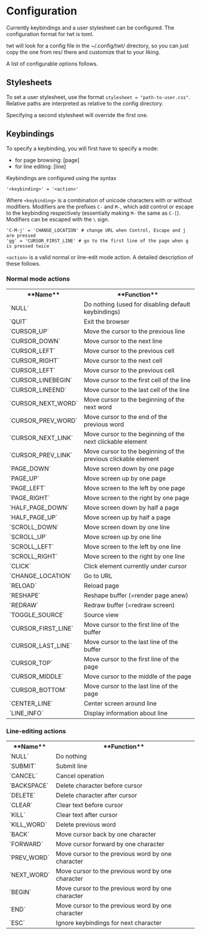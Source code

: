 # Configuration

Currently keybindings and a user stylesheet can be configured. The
configuration format for twt is toml.

twt will look for a config file in the ~/.config/twt/ directory, so you can
just copy the one from res/ there and customize that to your liking.

A list of configurable options follows.

## Stylesheets

To set a user stylesheet, use the format `stylesheet = "path-to-user.css"`.
Relative paths are interpreted as relative to the config directory.

Specifying a second stylesheet will override the first one.

## Keybindings

To specify a keybinding, you will first have to specify a mode:

* for page browsing: [page]
* for line editing: [line]

Keybindings are configured using the syntax

	'<keybinding>' = '<action>'

Where `<keybinding>` is a combination of unicode characters with or without
modifiers. Modifiers are the prefixes `C-` and `M-`, which add control or
escape to the keybinding respectively (essentially making `M-` the same as
`C-[`). Modifiers can be escaped with the `\` sign.

```Example:
'C-M-j' = 'CHANGE_LOCATION' # change URL when Control, Escape and j are pressed
'gg' = 'CURSOR_FIRST_LINE' # go to the first line of the page when g is pressed twice
```

`<action>` is a valid normal or line-edit mode action. A detailed
description of these follows.

### Normal mode actions

<table>
<tr><th>**Name**<th>**Function**
<tr><td>`NULL`<td>Do nothing (used for disabling default keybindings)
<tr><td>`QUIT`<td>Exit the browser
<tr><td>`CURSOR_UP`<td>Move the cursor to the previous line
<tr><td>`CURSOR_DOWN`<td>Move cursor to the next line
<tr><td>`CURSOR_LEFT`<td>Move cursor to the previous cell
<tr><td>`CURSOR_RIGHT`<td>Move cursor to the next cell
<tr><td>`CURSOR_LEFT`<td>Move cursor to the previous cell
<tr><td>`CURSOR_LINEBEGIN`<td>Move cursor to the first cell of the line
<tr><td>`CURSOR_LINEEND`<td>Move cursor to the last cell of the line
<tr><td>`CURSOR_NEXT_WORD`<td>Move cursor to the beginning of the next word
<tr><td>`CURSOR_PREV_WORD`<td>Move cursor to the end of the previous word
<tr><td>`CURSOR_NEXT_LINK`<td>Move cursor to the beginning of the next clickable element
<tr><td>`CURSOR_PREV_LINK`<td>Move cursor to the beginning of the previous clickable element
<tr><td>`PAGE_DOWN`<td>Move screen down by one page
<tr><td>`PAGE_UP`<td>Move screen up by one page
<tr><td>`PAGE_LEFT`<td>Move screen to the left by one page
<tr><td>`PAGE_RIGHT`<td>Move screen to the right by one page
<tr><td>`HALF_PAGE_DOWN`<td>Move screen down by half a page
<tr><td>`HALF_PAGE_UP`<td>Move screen up by half a page
<tr><td>`SCROLL_DOWN`<td>Move screen down by one line
<tr><td>`SCROLL_UP`<td>Move screen up by one line
<tr><td>`SCROLL_LEFT`<td>Move screen to the left by one line
<tr><td>`SCROLL_RIGHT`<td>Move screen to the right by one line
<tr><td>`CLICK`<td>Click element currently under cursor
<tr><td>`CHANGE_LOCATION`<td>Go to URL
<tr><td>`RELOAD`<td>Reload page
<tr><td>`RESHAPE`<td>Reshape buffer (=render page anew)
<tr><td>`REDRAW`<td>Redraw buffer (=redraw screen)
<tr><td>`TOGGLE_SOURCE`<td>Source view
<tr><td>`CURSOR_FIRST_LINE`<td>Move cursor to the first line of the buffer
<tr><td>`CURSOR_LAST_LINE`<td>Move cursor to the last line of the buffer
<tr><td>`CURSOR_TOP`<td>Move cursor to the first line of the page
<tr><td>`CURSOR_MIDDLE`<td>Move cursor to the middle of the page
<tr><td>`CURSOR_BOTTOM`<td>Move cursor to the last line of the page
<tr><td>`CENTER_LINE`<td>Center screen around line
<tr><td>`LINE_INFO`<td>Display information about line
</table>

### Line-editing actions

<table>
<tr><th>**Name**<th>**Function**
<tr><td>`NULL`<td>Do nothing
<tr><td>`SUBMIT`<td>Submit line
<tr><td>`CANCEL`<td>Cancel operation
<tr><td>`BACKSPACE`<td>Delete character before cursor
<tr><td>`DELETE`<td>Delete character after cursor
<tr><td>`CLEAR`<td>Clear text before cursor
<tr><td>`KILL`<td>Clear text after cursor
<tr><td>`KILL_WORD`<td>Delete previous word
<tr><td>`BACK`<td>Move cursor back by one character
<tr><td>`FORWARD`<td>Move cursor forward by one character
<tr><td>`PREV_WORD`<td>Move cursor to the previous word by one character
<tr><td>`NEXT_WORD`<td>Move cursor to the previous word by one character
<tr><td>`BEGIN`<td>Move cursor to the previous word by one character
<tr><td>`END`<td>Move cursor to the previous word by one character
<tr><td>`ESC`<td>Ignore keybindings for next character
</table>

